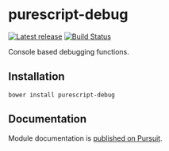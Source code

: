 # purescript-debug

[![Latest release](http://img.shields.io/github/release/garyb/purescript-debug.svg)](https://github.com/garyb/purescript-debug/releases)
[![Build Status](https://travis-ci.org/garyb/purescript-debug.svg?branch=master)](https://travis-ci.org/garyb/purescript-debug)

Console based debugging functions.

## Installation

```
bower install purescript-debug
```

## Documentation

Module documentation is [published on Pursuit](http://pursuit.purescript.org/packages/purescript-debug).
